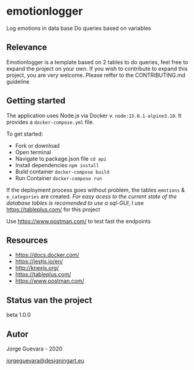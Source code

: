# emotionlogger

Log emotions in data base Do queries based on variables

## Relevance

Emotionlogger is a template based on 2 tables to do queries, feel free to expand the project on your own. If you wish to contribute to expand this project, you are very welcome. Please reffer to the CONTRIBUTING.md guideline

## Getting started

The application uses Node.js via Docker v. `node:15.0.1-alpine3.10`. It provides a `docker-compose.yml` file.

To get started:

- Fork or download
- Open terminal
- Navigate to package.json file `cd api`
- Install dependencies `npm install `
- Build container `docker-compose build`
- Run Container `docker-compose run`

If the deployment process goes without problem, the tables `emotions` & `e_categories` are created. _For easy acess to the current state of the database tables is recomended to use a sql-GUI_, I use <https://tableplus.com/> for this project

Use <https://www.postman.com/> to test fast the endpoints

## Resources

- <https://docs.docker.com/>
- <https://jestjs.io/en/>
- <http://knexjs.org/>
- <https://tableplus.com/>
- <https://www.postman.com/>

## Status van the project

beta 1.0.0

## Autor

Jorge Guevara - 2020

jorgeguevara@designingart.eu
